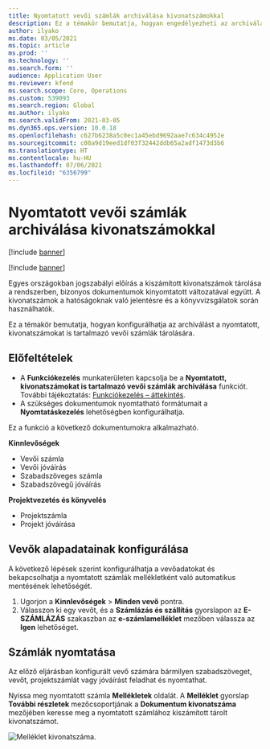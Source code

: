 ```yaml
---
title: Nyomtatott vevői számlák archiválása kivonatszámokkal
description: Ez a témakör bemutatja, hogyan engedélyezheti az archiválást a nyomtatott, kivonatszámokat is tartalmazó vevői számlák tárolására.
author: ilyako
ms.date: 03/05/2021
ms.topic: article
ms.prod: ''
ms.technology: ''
ms.search.form: ''
audience: Application User
ms.reviewer: kfend
ms.search.scope: Core, Operations
ms.custom: 539093
ms.search.region: Global
ms.author: ilyako
ms.search.validFrom: 2021-03-05
ms.dyn365.ops.version: 10.0.18
ms.openlocfilehash: c627b6238a5c0ec1a45ebd9692aae7c634c4952e
ms.sourcegitcommit: c08a9d19eed1df03f32442ddb65a2adf1473d3b6
ms.translationtype: HT
ms.contentlocale: hu-HU
ms.lasthandoff: 07/06/2021
ms.locfileid: "6356799"
---
```

# <a name="archive-printed-customer-invoices-with-hash-numbers"></a>Nyomtatott vevői számlák archiválása kivonatszámokkal

[!include [banner](../includes/banner.md)]

[!include [banner](../includes/preview-banner.md)]

Egyes országokban jogszabályi előírás a kiszámított kivonatszámok tárolása a rendszerben, bizonyos dokumentumok kinyomtatott változatával együtt. A kivonatszámok a hatóságoknak való jelentésre és a könyvvizsgálatok során használhatók.

Ez a témakör bemutatja, hogyan konfigurálhatja az archiválást a nyomtatott, kivonatszámokat is tartalmazó vevői számlák tárolására.

## <a name="prerequisites"></a>Előfeltételek

- A **Funkciókezelés** munkaterületen kapcsolja be a **Nyomtatott, kivonatszámokat is tartalmazó vevői számlák archiválása** funkciót. További tájékoztatás: [Funkciókezelés – áttekintés](../../fin-ops-core/fin-ops/get-started/feature-management/feature-management-overview.md).
- A szükséges dokumentumok nyomtatható formátumait a **Nyomtatáskezelés** lehetőségben konfigurálhatja.

Ez a funkció a következő dokumentumokra alkalmazható.

**Kinnlevőségek**
- Vevői számla
- Vevői jóváírás
- Szabadszöveges számla
- Szabadszövegű jóváírás

**Projektvezetés és könyvelés**
- Projektszámla
- Projekt jóváírása

## <a name="configure-customer-master-data"></a>Vevők alapadatainak konfigurálása
A következő lépések szerint konfigurálhatja a vevőadatokat és bekapcsolhatja a nyomtatott számlák mellékletként való automatikus mentésének lehetőségét.

1. Ugorjon a **Kinnlevőségek** > **Minden vevő** pontra. 
2. Válasszon ki egy vevőt, és a **Számlázás és szállítás** gyorslapon az **E-SZÁMLÁZÁS** szakaszban az **e-számlamelléklet** mezőben válassza az **Igen** lehetőséget.

## <a name="print-invoices"></a>Számlák nyomtatása
Az előző eljárásban konfigurált vevő számára bármilyen szabadszöveget, vevőt, projektszámlát vagy jóváírást feladhat és nyomtathat.

Nyissa meg nyomtatott számla **Mellékletek** oldalát. A **Melléklet** gyorslap **További részletek** mezőcsoportjának a **Dokumentum kivonatszáma** mezőjében keresse meg a nyomtatott számlához kiszámított tárolt kivonatszámot.

![Melléklet kivonatszáma.](media/attach-hash-num.jpg)

